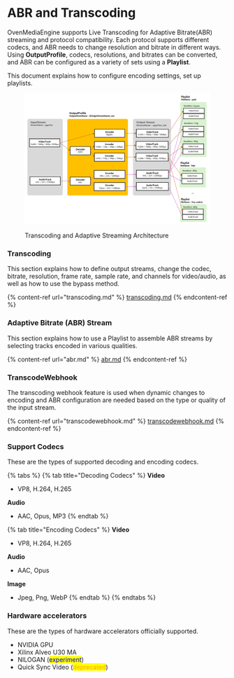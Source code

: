# ABR and Transcoding

OvenMediaEngine supports Live Transcoding for Adaptive Bitrate(ABR) streaming and protocol compatibility.  Each protocol supports different codecs, and ABR needs to change resolution and bitrate in different ways.  Using **OutputProfile**, codecs, resolutions, and bitrates can be converted, and ABR can be configured as a variety of sets using a **Playlist**.

This document explains how to configure encoding settings, set up playlists.

<figure><img src="../.gitbook/assets/image (4) (1).png" alt=""><figcaption><p>Transcoding and Adaptive Streaming Architecture</p></figcaption></figure>

### Transcoding

This section explains how to define output streams, change the codec, bitrate, resolution, frame rate, sample rate, and channels for video/audio, as well as how to use the bypass method.

{% content-ref url="transcoding.md" %}
[transcoding.md](transcoding.md)
{% endcontent-ref %}

### Adaptive Bitrate (ABR) Stream

This section explains how to use a Playlist to assemble ABR streams by selecting tracks encoded in various qualities.

{% content-ref url="abr.md" %}
[abr.md](abr.md)
{% endcontent-ref %}

### TranscodeWebhook

The transcoding webhook feature is used when dynamic changes to encoding and ABR configuration are needed based on the type or quality of the input stream.

{% content-ref url="transcodewebhook.md" %}
[transcodewebhook.md](transcodewebhook.md)
{% endcontent-ref %}

### Support Codecs

These are the types of supported decoding and encoding codecs.

{% tabs %}
{% tab title="Decoding Codecs" %}
**Video**&#x20;

* VP8, H.264, H.265

**Audio**&#x20;

* AAC, Opus, MP3
{% endtab %}

{% tab title="Encoding Codecs" %}
**Video**

* VP8, H.264, H.265

**Audio**

* AAC, Opus

**Image**&#x20;

* &#x20;Jpeg, Png, WebP
{% endtab %}
{% endtabs %}

### **Hardware accelerators**

These are the types of hardware accelerators officially supported.

* NVIDIA GPU
* Xilinx Alveo U30 MA
* NILOGAN (<mark style="color:blue;">experiment</mark>)
* Quick Sync Video (<mark style="color:orange;">deprecated</mark>)



